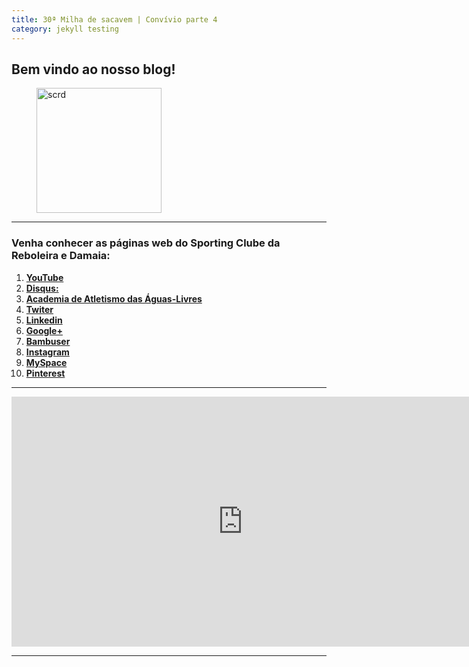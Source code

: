 ```yaml
---
title: 30ª Milha de sacavem | Convívio parte 4
category: jekyll testing
---
```


## Bem vindo ao nosso blog!

<figure>
	<img src="{{ '/images/scrd.png' | prepend: site.baseurl }}" alt="scrd" width="200px" height="200px">

</figure>

<hr/>

### Venha conhecer as páginas web do Sporting Clube da Reboleira e Damaia:

 1. <a href="https://www.youtube.com/channel/UCtQQHhFjdPeA0DDobSeydWg" target="_blank"> **YouTube**</a>
 2. <a href="https://disqus.com/home/forum/sportingcred/" target="_blank"> **Disqus:**</a>
 3. <a href="https://screboleiradamaia.wixsite.com/sportingcrd/academia" target="_blank"> **Academia de Atletismo das Águas-Livres**</a>
 4. <a href="https://twitter.com/sporting_crd" target="_blank"> **Twiter**</a>       
 5. <a href="https://www.linkedin.com/in/jos%C3%A9-marques-331993138/" target="_blank"> **Linkedin**</a>
 6. <a href="https://plus.google.com/u/0/113308389834614028018" target="_blank"> **Google+**</a>
 7. <a href="http://bambuser.com/channel/SportingCRD" target="_blank"> **Bambuser**</a>
 8. <a href="https://www.instagram.com/scrddevsport/" target="_blank"> **Instagram**</a>
 9. <a href="https://myspace.com/sportingcrd" target="_blank"> **MySpace**</a>
 10. <a href="https://www.pinterest.pt/scrddesporto/" target="_blank"> **Pinterest**</a>

<hr/>

<iframe frameborder="0" scrolling="no" marginwidth="0" marginheight="0" allowfullscreen="true" src="https://static.bambuser.com/dist/player/iframeapi/?frameId=player-8948176&amp;resourceUri=https%3A%2F%2Fcdn.bambuser.net%2Fbroadcasts%2F6a85e3b6-0aca-4a40-bb3d-6272262f7b34%3Fda_signature_method%3DHMAC-SHA256%26amp%3Bda_id%3D9e1b1e83-657d-7c83-b8e7-0b782ac9543a%26amp%3Bda_timestamp%3D1485791743%26amp%3Bda_static%3D1%26amp%3Bda_ttl%3D0%26da_signature%3D82e427e9435c2e7d8a273e4078a688a84d7cb8139573c786e37832d76a29a5a8&amp;volume=1&amp;autoplay=1&amp;applicationId=BAMLPazITw28Uj9vnHeRQX" style="width: 740; height: 400; border: 0px;"></iframe>

<hr/>

